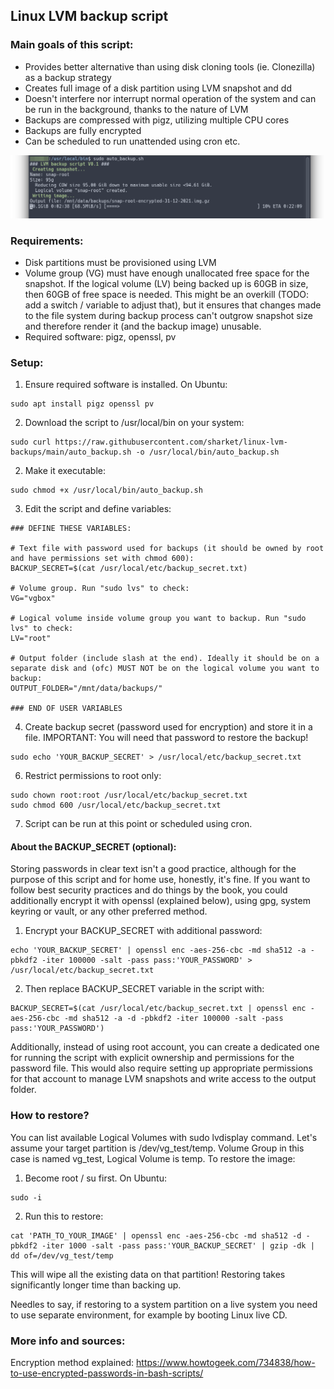 ## Linux LVM backup script

### Main goals of this script:
* Provides better alternative than using disk cloning tools (ie. Clonezilla) as a backup strategy
* Creates full image of a disk partition using LVM snapshot and dd
* Doesn't interfere nor interrupt normal operation of the system and can be run in the background, thanks to the nature of LVM
* Backups are compressed with pigz, utilizing multiple CPU cores
* Backups are fully encrypted
* Can be scheduled to run unattended using cron etc.

![script_running](misc/backup.png)

### Requirements:
* Disk partitions must be provisioned using LVM
* Volume group (VG) must have enough unallocated free space for the snapshot. If the logical volume (LV) being backed up is 60GB in size, then 60GB of free space is needed. This might be an overkill (TODO: add a switch / variable to adjust that), but it ensures that changes made to the file system during backup process can't outgrow snapshot size and therefore render it (and the backup image) unusable.
* Required software: pigz, openssl, pv

### Setup:

1. Ensure required software is installed. On Ubuntu:
```
sudo apt install pigz openssl pv
```
2. Download the script to /usr/local/bin on your system:
```
sudo curl https://raw.githubusercontent.com/sharket/linux-lvm-backups/main/auto_backup.sh -o /usr/local/bin/auto_backup.sh
```
2. Make it executable:
```
sudo chmod +x /usr/local/bin/auto_backup.sh
```
3. Edit the script and define variables:
```
### DEFINE THESE VARIABLES:

# Text file with password used for backups (it should be owned by root and have permissions set with chmod 600):
BACKUP_SECRET=$(cat /usr/local/etc/backup_secret.txt)

# Volume group. Run "sudo lvs" to check:
VG="vgbox"

# Logical volume inside volume group you want to backup. Run "sudo lvs" to check:
LV="root"

# Output folder (include slash at the end). Ideally it should be on a separate disk and (ofc) MUST NOT be on the logical volume you want to backup:
OUTPUT_FOLDER="/mnt/data/backups/"

### END OF USER VARIABLES
```
4. Create backup secret (password used for encryption) and store it in a file. IMPORTANT: You will need that password to restore the backup!
```
sudo echo 'YOUR_BACKUP_SECRET' > /usr/local/etc/backup_secret.txt
```
6. Restrict permissions to root only:
```
sudo chown root:root /usr/local/etc/backup_secret.txt
sudo chmod 600 /usr/local/etc/backup_secret.txt
```
7. Script can be run at this point or scheduled using cron.

#### About the BACKUP_SECRET (optional):
Storing passwords in clear text isn't a good practice, although for the purpose of this script and for home use, honestly, it's fine. If you want to follow best security practices and do things by the book, you could additionally encrypt it with openssl (explained below), using gpg, system keyring or vault, or any other preferred method.

1. Encrypt your BACKUP_SECRET with additional password:
```
echo 'YOUR_BACKUP_SECRET' | openssl enc -aes-256-cbc -md sha512 -a -pbkdf2 -iter 100000 -salt -pass pass:'YOUR_PASSWORD' > /usr/local/etc/backup_secret.txt
```
2. Then replace BACKUP_SECRET variable in the script with:
```
BACKUP_SECRET=$(cat /usr/local/etc/backup_secret.txt | openssl enc -aes-256-cbc -md sha512 -a -d -pbkdf2 -iter 100000 -salt -pass pass:'YOUR_PASSWORD')
```
Additionally, instead of using root account, you can create a dedicated one for running the script with explicit ownership and permissions for the password file. This would also require setting up appropriate permissions for that account to manage LVM snapshots and write access to the output folder.

### How to restore?
You can list available Logical Volumes with sudo lvdisplay command. Let's assume your target partition is /dev/vg_test/temp. Volume Group in this case is named vg_test, Logical Volume is temp. To restore the image:

1. Become root / su first. On Ubuntu:
```
sudo -i
```
2. Run this to restore:
```
cat 'PATH_TO_YOUR_IMAGE' | openssl enc -aes-256-cbc -md sha512 -d -pbkdf2 -iter 1000 -salt -pass pass:'YOUR_BACKUP_SECRET' | gzip -dk | dd of=/dev/vg_test/temp
```
This will wipe all the existing data on that partition! Restoring takes significantly longer time than backing up.

Needles to say, if restoring to a system partition on a live system you need to use separate environment, for example by booting Linux live CD.

### More info and sources:

Encryption method explained: https://www.howtogeek.com/734838/how-to-use-encrypted-passwords-in-bash-scripts/


